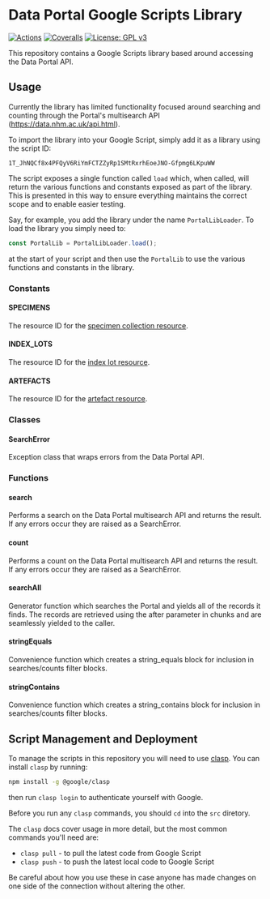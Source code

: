 # Data Portal Google Scripts Library
[![Actions](https://img.shields.io/github/workflow/status/NaturalHistoryMuseum/data-portal-google-scripts-lib/Tests?style=flat-square)](https://github.com/NaturalHistoryMuseum/data-portal-google-scripts-lib/actions)
[![Coveralls](https://img.shields.io/coveralls/github/NaturalHistoryMuseum/data-portal-google-scripts-lib/main.svg?style=flat-square)](https://coveralls.io/github/NaturalHistoryMuseum/data-portal-google-scripts-lib)
[![License: GPL v3](https://img.shields.io/badge/License-GPLv3-blue.svg?style=flat-square)](https://www.gnu.org/licenses/gpl-3.0)

This repository contains a Google Scripts library based around accessing the Data Portal API.

## Usage

Currently the library has limited functionality focused around searching and counting through
the Portal's multisearch API (https://data.nhm.ac.uk/api.html).

To import the library into your Google Script, simply add it as a library using the script
ID:

```
1T_JhNQCf8x4PFQyV6RiYmFCTZZyRp1SMtRxrhEoeJNO-Gfpmg6LKpuWW
```

The script exposes a single function called `load` which, when called, will return the various
functions and constants exposed as part of the library.
This is presented in this way to ensure everything maintains the correct scope and to enable
easier testing.

Say, for example, you add the library under the name `PortalLibLoader`.
To load the library you simply need to:

```javascript
const PortalLib = PortalLibLoader.load();
```

at the start of your script and then use the `PortalLib` to use the various functions and
constants in the library.

### Constants

#### SPECIMENS
The resource ID for the [specimen collection resource](https://data.nhm.ac.uk/dataset/56e711e6-c847-4f99-915a-6894bb5c5dea/resource/05ff2255-c38a-40c9-b657-4ccb55ab2feb).

#### INDEX_LOTS
The resource ID for the [index lot resource](https://data.nhm.ac.uk/dataset/9dfb777e-2296-4800-a053-b1c80fd30bac/resource/bb909597-dedf-427d-8c04-4c02b3a24db3).

#### ARTEFACTS
The resource ID for the [artefact resource](https://data.nhm.ac.uk/dataset/e5c45fa4-fd4f-4de7-be32-70f82fead089/resource/ec61d82a-748d-4b53-8e99-3e708e76bc4d).


### Classes

#### SearchError
Exception class that wraps errors from the Data Portal API.


### Functions

#### search
Performs a search on the Data Portal multisearch API and returns the result.
If any errors occur they are raised as a SearchError.

#### count
Performs a count on the Data Portal multisearch API and returns the result.
If any errors occur they are raised as a SearchError.

#### searchAll
Generator function which searches the Portal and yields all of the records it finds.
The records are retrieved using the after parameter in chunks and are seamlessly
yielded to the caller.

#### stringEquals
Convenience function which creates a string_equals block for inclusion in searches/counts
filter blocks.

#### stringContains
Convenience function which creates a string_contains block for inclusion in searches/counts
filter blocks.


## Script Management and Deployment
To manage the scripts in this repository you will need to use [clasp](https://www.npmjs.com/package/@google/clasp).
You can install `clasp` by running:

```bash
npm install -g @google/clasp
```

then run `clasp login` to authenticate yourself with Google.

Before you run any `clasp` commands, you should `cd` into the `src` diretory.

The `clasp` docs cover usage in more detail, but the most common commands you'll need are:

- `clasp pull` - to pull the latest code from Google Script
- `clasp push` - to push the latest local code to Google Script

Be careful about how you use these in case anyone has made changes on one side of the
connection without altering the other.
